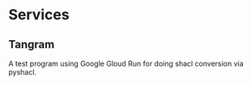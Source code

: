 # Services

## Tangram

A test program using Google Gloud Run for doing shacl conversion via pyshacl.  
